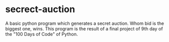 # secrect-auction
A basic python program which generates a secret auction. 
Whom bid is the biggest one, wins.
This program is the result of a final project of 9th day of the "100 Days of Code" of Python.
